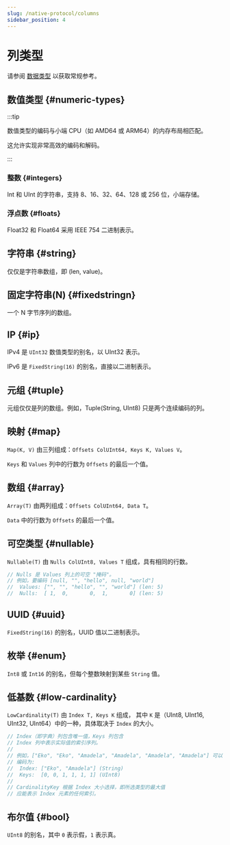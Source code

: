 ```yaml
---
slug: /native-protocol/columns
sidebar_position: 4
---
```



# 列类型

请参阅 [数据类型](/sql-reference/data-types/) 以获取常规参考。

## 数值类型 {#numeric-types}

:::tip

数值类型的编码与小端 CPU（如 AMD64 或 ARM64）的内存布局相匹配。

这允许实现非常高效的编码和解码。

:::

### 整数 {#integers}

Int 和 UInt 的字符串，支持 8、16、32、64、128 或 256 位，小端存储。

### 浮点数 {#floats}

Float32 和 Float64 采用 IEEE 754 二进制表示。

## 字符串 {#string}

仅仅是字符串数组，即 (len, value)。

## 固定字符串(N) {#fixedstringn}

一个 N 字节序列的数组。

## IP {#ip}

IPv4 是 `UInt32` 数值类型的别名，以 UInt32 表示。

IPv6 是 `FixedString(16)` 的别名，直接以二进制表示。

## 元组 {#tuple}

元组仅仅是列的数组。例如，Tuple(String, UInt8) 只是两个连续编码的列。

## 映射 {#map}

`Map(K, V)` 由三列组成：`Offsets ColUInt64, Keys K, Values V`。

`Keys` 和 `Values` 列中的行数为 `Offsets` 的最后一个值。

## 数组 {#array}

`Array(T)` 由两列组成：`Offsets ColUInt64, Data T`。

`Data` 中的行数为 `Offsets` 的最后一个值。

## 可空类型 {#nullable}

`Nullable(T)` 由 `Nulls ColUInt8, Values T` 组成，具有相同的行数。

```go
// Nulls 是 Values 列上的可空 "掩码"。
// 例如，要编码 [null, "", "hello", null, "world"]
//	Values: ["", "", "hello", "", "world"] (len: 5)
//	Nulls:  [ 1,  0,       0,  1,       0] (len: 5)
```

## UUID {#uuid}

`FixedString(16)` 的别名，UUID 值以二进制表示。

## 枚举 {#enum}

`Int8` 或 `Int16` 的别名，但每个整数映射到某些 `String` 值。

## 低基数 {#low-cardinality}

`LowCardinality(T)` 由 `Index T, Keys K` 组成，
其中 `K` 是（UInt8, UInt16, UInt32, UInt64）中的一种，具体取决于 `Index` 的大小。

```go
// Index（即字典）列包含唯一值，Keys 列包含
// Index 列中表示实际值的索引序列。
//
// 例如，["Eko", "Eko", "Amadela", "Amadela", "Amadela", "Amadela"] 可以
// 编码为:
//	Index: ["Eko", "Amadela"] (String)
//	Keys:  [0, 0, 1, 1, 1, 1] (UInt8)
//
// CardinalityKey 根据 Index 大小选择，即所选类型的最大值
// 应能表示 Index 元素的任何索引。
```

## 布尔值 {#bool}

`UInt8` 的别名，其中 `0` 表示假，`1` 表示真。
